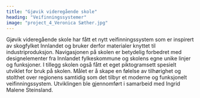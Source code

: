 ```yaml
---
title: "Gjøvik videregående skole"
heading: "Veifinningssystemer"
image: "project_4_Veronica Sæther.jpg"
---
```


Gjøvik videregående skole har fått et nytt veifinningssystem som er inspirert av skogfylket Innlandet og bruker derfor materialer knyttet til industriproduksjon. Navigasjonen på skolen er betydelig forbedret med designelementer fra Innlandet fylkeskommune og skolens egne unike linjer og funksjoner. I tillegg skolen også fått et eget piktogramsett spesielt utviklet for bruk på skolen. Målet er å skape en følelse av tilhørighet og stolthet over regionens samtidig som det tilbyr et moderne og funksjonelt veifinningssystem. Utviklingen ble gjennomført i samarbeid med Ingrid Malene Steinsland.
